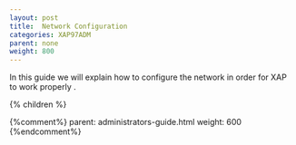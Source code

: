 ```yaml
---
layout: post
title:  Network Configuration
categories: XAP97ADM
parent: none
weight: 800
---
```


In this guide we will explain how to configure the network in order for XAP to work properly .


{% children %}


{%comment%}
parent: administrators-guide.html
weight: 600
{%endcomment%}